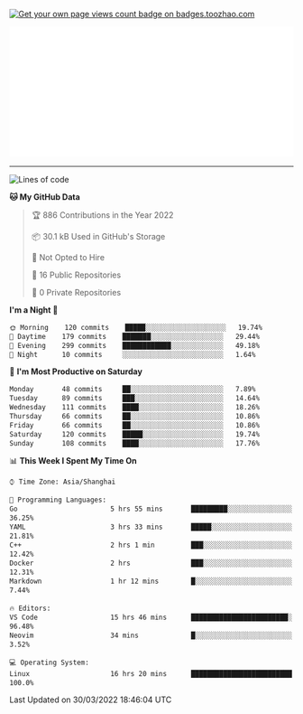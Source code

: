 <p align="left">  
<a href="https://badges.toozhao.com/stats/01FQP76TP6ZBNKKYXKKWX9BGJ8"><img src="https://badges.toozhao.com/badges/01FQP76TP6ZBNKKYXKKWX9BGJ8/blue.svg" alt="Get your own page views count badge on badges.toozhao.com" /></a>
</p>

<p align="right">
<a href="#!"><img src="./calendar.svg" ></a>
</p>

---

<!--START_SECTION:waka-->
![Lines of code](https://img.shields.io/badge/From%20Hello%20World%20I%27ve%20Written-38%20Thousand%20lines%20of%20code-blue)

**🐱 My GitHub Data** 

> 🏆 886 Contributions in the Year 2022
 > 
> 📦 30.1 kB Used in GitHub's Storage 
 > 
> 🚫 Not Opted to Hire
 > 
> 📜 16 Public Repositories 
 > 
> 🔑 0 Private Repositories  
 > 
**I'm a Night 🦉** 

```text
🌞 Morning    120 commits    █████░░░░░░░░░░░░░░░░░░░░   19.74% 
🌆 Daytime    179 commits    ███████░░░░░░░░░░░░░░░░░░   29.44% 
🌃 Evening    299 commits    ████████████░░░░░░░░░░░░░   49.18% 
🌙 Night      10 commits     ░░░░░░░░░░░░░░░░░░░░░░░░░   1.64%

```
📅 **I'm Most Productive on Saturday** 

```text
Monday       48 commits     ██░░░░░░░░░░░░░░░░░░░░░░░   7.89% 
Tuesday      89 commits     ███░░░░░░░░░░░░░░░░░░░░░░   14.64% 
Wednesday    111 commits    ████░░░░░░░░░░░░░░░░░░░░░   18.26% 
Thursday     66 commits     ██░░░░░░░░░░░░░░░░░░░░░░░   10.86% 
Friday       66 commits     ██░░░░░░░░░░░░░░░░░░░░░░░   10.86% 
Saturday     120 commits    █████░░░░░░░░░░░░░░░░░░░░   19.74% 
Sunday       108 commits    ████░░░░░░░░░░░░░░░░░░░░░   17.76%

```


📊 **This Week I Spent My Time On** 

```text
⌚︎ Time Zone: Asia/Shanghai

💬 Programming Languages: 
Go                       5 hrs 55 mins       █████████░░░░░░░░░░░░░░░░   36.25% 
YAML                     3 hrs 33 mins       █████░░░░░░░░░░░░░░░░░░░░   21.81% 
C++                      2 hrs 1 min         ███░░░░░░░░░░░░░░░░░░░░░░   12.42% 
Docker                   2 hrs               ███░░░░░░░░░░░░░░░░░░░░░░   12.31% 
Markdown                 1 hr 12 mins        █░░░░░░░░░░░░░░░░░░░░░░░░   7.44%

🔥 Editors: 
VS Code                  15 hrs 46 mins      ████████████████████████░   96.48% 
Neovim                   34 mins             █░░░░░░░░░░░░░░░░░░░░░░░░   3.52%

💻 Operating System: 
Linux                    16 hrs 20 mins      █████████████████████████   100.0%

```


 Last Updated on 30/03/2022 18:46:04 UTC
<!--END_SECTION:waka-->
